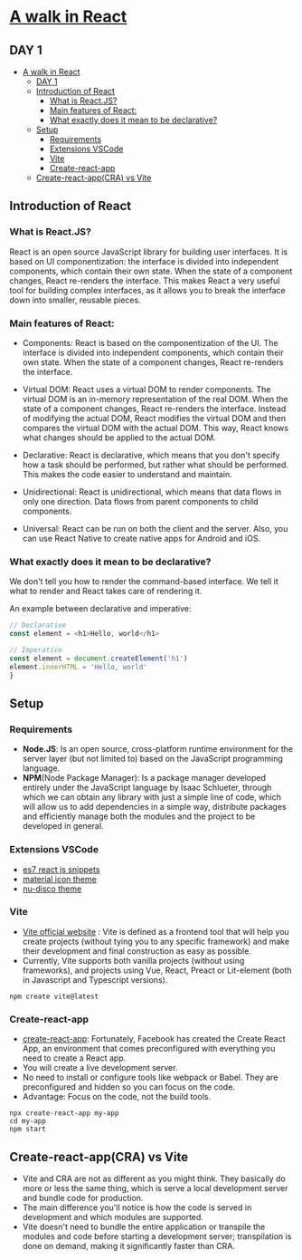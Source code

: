# [A walk in React](/README.md)

## DAY 1

- [A walk in React](#a-walk-in-react)
  - [DAY 1](#day-1)
  - [Introduction of React](#introduction-of-react)
    - [What is React.JS?](#what-is-reactjs)
    - [Main features of React:](#main-features-of-react)
    - [What exactly does it mean to be declarative?](#what-exactly-does-it-mean-to-be-declarative)
  - [Setup](#setup)
    - [Requirements](#requirements)
    - [Extensions VSCode](#Extensions-VSCode)
    - [Vite](#vite)
    - [Create-react-app](#create-react-app)
  - [Create-react-app(CRA) vs Vite](#create-react-appcra-vs-vite)

## Introduction of React

### What is React.JS?

React is an open source JavaScript library for building user interfaces. It is based on UI componentization: the interface is divided into independent components, which contain their own state. When the state of a component changes, React re-renders the interface.
This makes React a very useful tool for building complex interfaces, as it allows you to break the interface down into smaller, reusable pieces.

### Main features of React:

- Components: React is based on the componentization of the UI. The interface is divided into independent components, which contain their own state. When the state of a component changes, React re-renders the interface.

- Virtual DOM: React uses a virtual DOM to render components. The virtual DOM is an in-memory representation of the real DOM. When the state of a component changes, React re-renders the interface. Instead of modifying the actual DOM, React modifies the virtual DOM and then compares the virtual DOM with the actual DOM. This way, React knows what changes should be applied to the actual DOM.

- Declarative: React is declarative, which means that you don't specify how a task should be performed, but rather what should be performed. This makes the code easier to understand and maintain.

- Unidirectional: React is unidirectional, which means that data flows in only one direction. Data flows from parent components to child components.

- Universal: React can be run on both the client and the server. Also, you can use React Native to create native apps for Android and iOS.

### What exactly does it mean to be declarative?

We don't tell you how to render the command-based interface. We tell it what to render and React takes care of rendering it.

An example between declarative and imperative:

```javascript
// Declarative
const element = <h1>Hello, world</h1>

// Imperative
const element = document.createElement('h1')
element.innerHTML = 'Hello, world'
}
```

## Setup

### Requirements

- **Node.JS**: Is an open source, cross-platform runtime environment for the server layer (but not limited to) based on the JavaScript programming language.
- **NPM**(Node Package Manager): Is a package manager developed entirely under the JavaScript language by Isaac Schlueter, through which we can obtain any library with just a simple line of code, which will allow us to add dependencies in a simple way, distribute packages and efficiently manage both the modules and the project to be developed in general.

### Extensions VSCode
- [es7 react js snippets](https://marketplace.visualstudio.com/items?itemName=dsznajder.es7-react-js-snippets)
- [material icon theme](https://marketplace.visualstudio.com/items?itemName=PKief.material-icon-theme)
- [nu-disco theme](https://marketplace.visualstudio.com/items?itemName=dbanksdesign.nu-disco)


### Vite
- [Vite official website](https://vitejs.dev) : Vite is defined as a frontend tool that will help you create projects (without tying you to any specific framework) and make their development and final construction as easy as possible.
- Currently, Vite supports both vanilla projects (without using frameworks), and projects using Vue, React, Preact or Lit-element (both in Javascript and Typescript versions).

```
npm create vite@latest
```

### Create-react-app
- [create-react-app](https://create-react-app.dev): Fortunately, Facebook has created the Create React App, an environment that comes preconfigured with everything you need to create a React app.
- You will create a live development server.
- No need to install or configure tools like webpack or Babel. They are preconfigured and hidden so you can focus on the code.
- Advantage: Focus on the code, not the build tools.

```
npx create-react-app my-app
cd my-app
npm start
```

## Create-react-app(CRA) vs Vite

- Vite and CRA are not as different as you might think. They basically do more or less the same thing, which is serve a local development server and bundle code for production.
- The main difference you'll notice is how the code is served in development and which modules are supported.
- Vite doesn't need to bundle the entire application or transpile the modules and code before starting a development server; transpilation is done on demand, making it significantly faster than CRA.